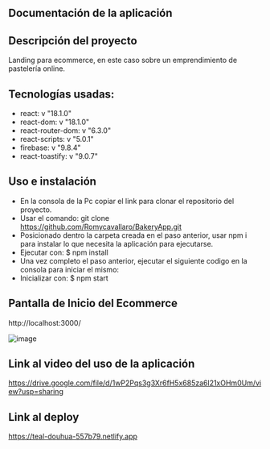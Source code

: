 ## Documentación de la aplicación
## Descripción del proyecto

Landing para ecommerce, en este caso sobre un emprendimiento de pastelería online.

## Tecnologías usadas:
* react: v "18.1.0"
* react-dom: v "18.1.0"
* react-router-dom: v "6.3.0"
* react-scripts: v "5.0.1"
* firebase: v "9.8.4"
* react-toastify: v "9.0.7"

## Uso e instalación

* En la consola de la Pc copiar el link para clonar el repositorio del proyecto.
* Usar el comando: git clone https://github.com/Romycavallaro/BakeryApp.git
* Posicionado dentro la carpeta creada en el paso anterior, usar npm i para instalar lo que necesita la aplicación para ejecutarse.
* Ejecutar con: $ npm install
* Una vez completo el paso anterior, ejecutar el siguiente codigo en la consola para iniciar el mismo:
* Inicializar con: $ npm start
## Pantalla de Inicio del Ecommerce

http://localhost:3000/

![image](https://user-images.githubusercontent.com/85654421/180604947-535ab9d1-7240-4d02-9de1-b1d58ad15389.png)


## Link al video del uso de la aplicación

https://drive.google.com/file/d/1wP2Pqs3g3Xr6fH5x685za6l21xOHm0Um/view?usp=sharing

## Link al deploy

https://teal-douhua-557b79.netlify.app
